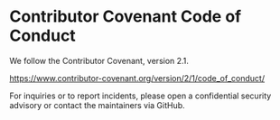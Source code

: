 # Contributor Covenant Code of Conduct

We follow the Contributor Covenant, version 2.1.

https://www.contributor-covenant.org/version/2/1/code_of_conduct/

For inquiries or to report incidents, please open a confidential security advisory or contact the maintainers via GitHub.


